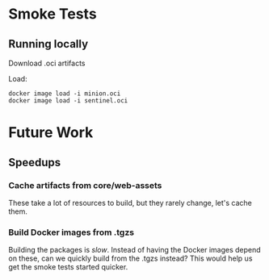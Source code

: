 # Smoke Tests

## Running locally

Download .oci artifacts

Load:
```
docker image load -i minion.oci
docker image load -i sentinel.oci
```

# Future Work

## Speedups

### Cache artifacts from core/web-assets

These take a lot of resources to build, but they rarely change, let's cache them.

### Build Docker images from .tgzs

Building the packages is *slow*.
Instead of having the Docker images depend on these, can we quickly build from the .tgzs instead?
This would help us get the smoke tests started quicker.

